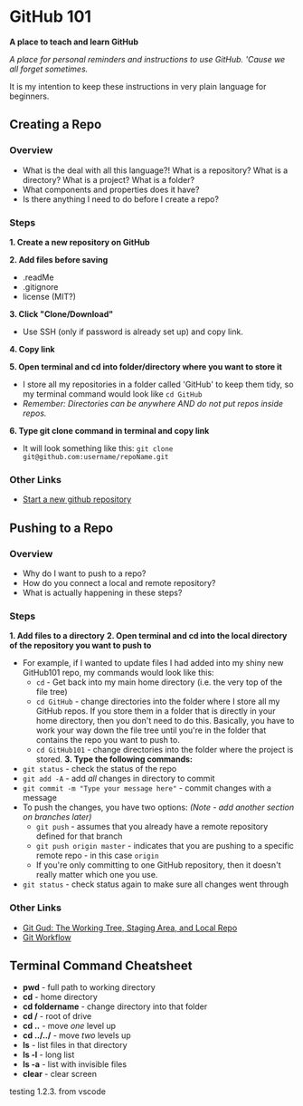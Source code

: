 # GitHub 101
**A place to teach and learn GitHub**

*A place for personal reminders and instructions to use GitHub. 'Cause we all forget sometimes.*

It is my intention to keep these instructions in very plain language for beginners. 

## Creating a Repo
### Overview
- What is the deal with all this language?! What is a repository? What is a directory? What is a project? What is a folder?
- What components and properties does it have?
- Is there anything I need to do before I create a repo?

### Steps
**1. Create a new repository on GitHub**

**2. Add files before saving**
- .readMe
- .gitignore
- license (MIT?)
    
**3. Click "Clone/Download"**
- Use SSH (only if password is already set up) and copy link.

**4. Copy link**

**5. Open terminal and cd into folder/directory where you want to store it**
- I store all my repositories in a folder called 'GitHub' to keep them tidy, so my terminal command would look like `cd GitHub`
- *Remember: Directories can be anywhere AND do not put repos inside repos.*

**6. Type git clone command in terminal and copy link**
- It will look something like this: `git clone git@github.com:username/repoName.git`

### Other Links
- [Start a new github repository](https://kbroman.org/github_tutorial/pages/init.html)

## Pushing to a Repo
### Overview
- Why do I want to push to a repo? 
- How do you connect a local and remote repository?
- What is actually happening in these steps?

### Steps
**1. Add files to a directory**
**2. Open terminal and cd into the local directory of the repository you want to push to** 
- For example, if I wanted to update files I had added into my shiny new GitHub101 repo, my commands would look like this:
    - `cd` - Get back into my main home directory (i.e. the very top of the file tree)
    - `cd GitHub` - change directories into the folder where I store all my GitHub repos. If you store them in a folder that is directly in your home directory, then you don't need to do this. Basically, you have to work your way down the file tree until you're in the folder that contains the repo you want to push to.
    - `cd GitHub101` - change directories into the folder where the project is stored.
**3. Type the following commands:**
- `git status` - check the status of the repo
- `git add -A` - add *all* changes in directory to commit
- `git commit -m "Type your message here"` - commit changes with a message
- To push the changes, you have two options: *(Note - add another section on branches later)*
    - `git push` - assumes that you already have a remote repository defined for that branch
    - `git push origin master` - indicates that you are pushing to a specific remote repo - in this case `origin`
    - If you're only committing to one GitHub repository, then it doesn't really matter which one you use.
- `git status` - check status again to make sure all changes went through
    
### Other Links
- [Git Gud: The Working Tree, Staging Area, and Local Repo](https://medium.com/@lucasmaurer/git-gud-the-working-tree-staging-area-and-local-repo-a1f0f4822018)
- [Git Workflow](https://gist.github.com/blackfalcon/8428401)

## Terminal Command Cheatsheet
- **pwd** - full path to working directory
- **cd** - home directory
- **cd foldername** - change directory into that folder
- **cd /** - root of drive
- **cd ..** - move *one* level up
- **cd ../../** - move *two* levels up
- **ls** - list files in that directory
- **ls -l** - long list
- **ls -a** - list with invisible files
- **clear** - clear screen

testing 1.2.3. from vscode